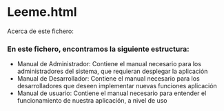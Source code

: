 <div class="header">
  <h1>Leeme.html</h1>
  <p>Acerca de este fichero:</p>
</div>
<div class="content">
  <h3>En este fichero, encontramos la siguiente estructura: </h3>
  <ul>    
    <li>Manual de Administrador: Contiene el manual necesario para los administradores del sistema, que requieran desplegar la aplicación </li>
    <li>Manual de Desarrollador: Contiene el manual necesario para los desarrolladores que deseen implementar nuevas funciones aplicación </li>
    <li>Manual de usuario: Contiene el manual necesario para entender el funcionamiento de nuestra aplicación, a nivel de uso</li>
  </ul>
</div>

